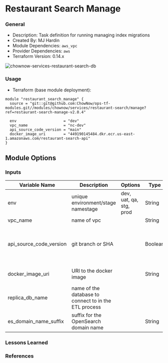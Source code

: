 # Restaurant Search Manage

### General

* Description: Task definition for running managing index migrations
* Created By: MJ Hardin
* Module Dependencies: `aws_vpc`
* Provider Dependencies: `aws`
* Terraform Version: 0.14.x

![chownow-services-restaurant-search-db](https://github.com/ChowNow/ops-tf-modules/workflows/chownow-services-restaurant-search-manage/badge.svg)


### Usage

* Terraform (base module deployment):

```hcl
module "restaurant_search_manage" {
  source = "git::git@github.com:ChowNow/ops-tf-modules.git//modules/chownow/services/restaurant-search/manage?ref=restaurant-search-manage-v2.0.4"

  env                     = "dev"
  vpc_name                = "nc-dev"
  api_source_code_version = "main"
  docker_image_uri        = "449190145484.dkr.ecr.us-east-1.amazonaws.com/restaurant-search-api"
}
```

## Module Options

### Inputs

| Variable Name                    | Description                                                                   | Options                 | Type    | Required? | Notes                                                            |
|----------------------------------|-------------------------------------------------------------------------------|-------------------------|---------|-----------|------------------------------------------------------------------|
| env                              | unique environment/stage namestage                                            | dev, uat, qa, stg, prod | String  | Yes       |                                                                  |
| vpc_name                         | name of vpc                                                                   |                         | String  | Yes       |                                                                  |
| api_source_code_version          | git branch or SHA                                                             |                         | Boolean | No        | this value will be overwritten downstream outside the tf context |
| docker_image_uri                 | URI to the docker image                                                       |                         | String  | No        | this should be an ECR repo                                       |
| replica_db_name                  | name of the database to connect to in the ETL process                         |                         |         |           |                                                                  |
| es_domain_name_suffix            | suffix for the OpenSearch domain name                                         |                         | String  | No        |                                                                  |

### Lessons Learned

### References
